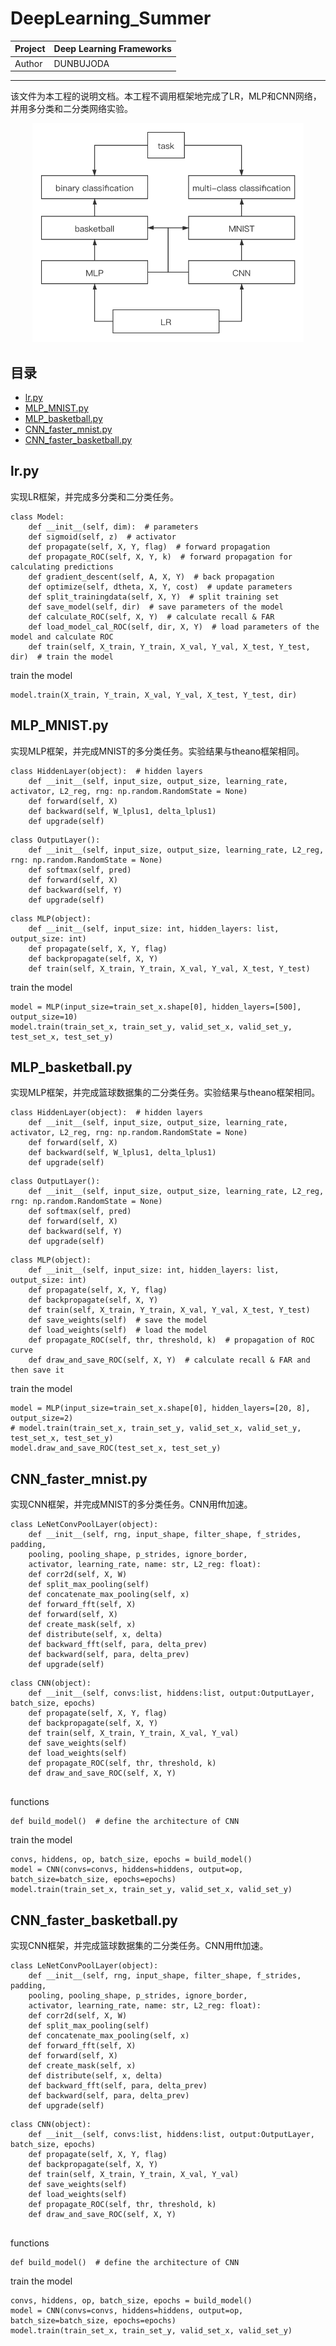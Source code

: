 DeepLearning_Summer
===========================

|Project|Deep Learning Frameworks|
|---|---
|Author|DUNBUJODA

****

该文件为本工程的说明文档。本工程不调用框架地完成了LR，MLP和CNN网络，并用多分类和二分类网络实验。
<div align=center><img height="350" src="figure1.png"/></div>

## 目录
* [lr.py](#lrpy)
* [MLP_MNIST.py](#MLPMNISTpy)
* [MLP_basketball.py](#MLP_basketball.py)
* [CNN_faster_mnist.py](#CNN_faster_mnist.py)
* [CNN_faster_basketball.py](#CNN_faster_basketball.py)

lr.py
-----
实现LR框架，并完成多分类和二分类任务。
```
class Model:
    def __init__(self, dim):  # parameters
    def sigmoid(self, z)  # activator
    def propagate(self, X, Y, flag)  # forward propagation
    def propagate_ROC(self, X, Y, k)  # forward propagation for calculating predictions
    def gradient_descent(self, A, X, Y)  # back propagation
    def optimize(self, dtheta, X, Y, cost)  # update parameters
    def split_trainingdata(self, X, Y)  # split training set
    def save_model(self, dir)  # save parameters of the model
    def calculate_ROC(self, X, Y)  # calculate recall & FAR
    def load_model_cal_ROC(self, dir, X, Y)  # load parameters of the model and calculate ROC
    def train(self, X_train, Y_train, X_val, Y_val, X_test, Y_test, dir)  # train the model
```
train the model
```
model.train(X_train, Y_train, X_val, Y_val, X_test, Y_test, dir)
```

MLP_MNIST.py
-----
实现MLP框架，并完成MNIST的多分类任务。实验结果与theano框架相同。
```
class HiddenLayer(object):  # hidden layers
    def __init__(self, input_size, output_size, learning_rate, activator, L2_reg, rng: np.random.RandomState = None)
    def forward(self, X)
    def backward(self, W_lplus1, delta_lplus1)
    def upgrade(self)
```
```
class OutputLayer():
    def __init__(self, input_size, output_size, learning_rate, L2_reg, rng: np.random.RandomState = None)
    def softmax(self, pred)
    def forward(self, X)
    def backward(self, Y)
    def upgrade(self)
```
```
class MLP(object):
    def __init__(self, input_size: int, hidden_layers: list, output_size: int)
    def propagate(self, X, Y, flag)
    def backpropagate(self, X, Y)
    def train(self, X_train, Y_train, X_val, Y_val, X_test, Y_test)
```

train the model
```
model = MLP(input_size=train_set_x.shape[0], hidden_layers=[500], output_size=10)
model.train(train_set_x, train_set_y, valid_set_x, valid_set_y, test_set_x, test_set_y)
```


MLP_basketball.py
-----
实现MLP框架，并完成篮球数据集的二分类任务。实验结果与theano框架相同。
```
class HiddenLayer(object):  # hidden layers
    def __init__(self, input_size, output_size, learning_rate, activator, L2_reg, rng: np.random.RandomState = None)
    def forward(self, X)
    def backward(self, W_lplus1, delta_lplus1)
    def upgrade(self)
```
```
class OutputLayer():
    def __init__(self, input_size, output_size, learning_rate, L2_reg, rng: np.random.RandomState = None)
    def softmax(self, pred)
    def forward(self, X)
    def backward(self, Y)
    def upgrade(self)
```
```
class MLP(object):
    def __init__(self, input_size: int, hidden_layers: list, output_size: int)
    def propagate(self, X, Y, flag)
    def backpropagate(self, X, Y)
    def train(self, X_train, Y_train, X_val, Y_val, X_test, Y_test)
    def save_weights(self)  # save the model
    def load_weights(self)  # load the model
    def propagate_ROC(self, thr, threshold, k)  # propagation of ROC curve
    def draw_and_save_ROC(self, X, Y)  # calculate recall & FAR and then save it
```

train the model
```
model = MLP(input_size=train_set_x.shape[0], hidden_layers=[20, 8], output_size=2)
# model.train(train_set_x, train_set_y, valid_set_x, valid_set_y, test_set_x, test_set_y)
model.draw_and_save_ROC(test_set_x, test_set_y)
```


CNN_faster_mnist.py
-----
实现CNN框架，并完成MNIST的多分类任务。CNN用fft加速。
```
class LeNetConvPoolLayer(object):
    def __init__(self, rng, input_shape, filter_shape, f_strides, padding,
    pooling, pooling_shape, p_strides, ignore_border,
    activator, learning_rate, name: str, L2_reg: float):
    def corr2d(self, X, W)
    def split_max_pooling(self)
    def concatenate_max_pooling(self, x)
    def forward_fft(self, X)
    def forward(self, X)
    def create_mask(self, x)
    def distribute(self, x, delta)
    def backward_fft(self, para, delta_prev)
    def backward(self, para, delta_prev)
    def upgrade(self)
```
```
class CNN(object):
    def __init__(self, convs:list, hiddens:list, output:OutputLayer, batch_size, epochs)
    def propagate(self, X, Y, flag)
    def backpropagate(self, X, Y)
    def train(self, X_train, Y_train, X_val, Y_val)
    def save_weights(self)
    def load_weights(self)
    def propagate_ROC(self, thr, threshold, k)
    def draw_and_save_ROC(self, X, Y)
    
```
functions
```
def build_model()  # define the architecture of CNN
```
train the model
```
convs, hiddens, op, batch_size, epochs = build_model()
model = CNN(convs=convs, hiddens=hiddens, output=op, batch_size=batch_size, epochs=epochs)
model.train(train_set_x, train_set_y, valid_set_x, valid_set_y)
```

CNN_faster_basketball.py
-----
实现CNN框架，并完成篮球数据集的二分类任务。CNN用fft加速。
```
class LeNetConvPoolLayer(object):
    def __init__(self, rng, input_shape, filter_shape, f_strides, padding,
    pooling, pooling_shape, p_strides, ignore_border,
    activator, learning_rate, name: str, L2_reg: float):
    def corr2d(self, X, W)
    def split_max_pooling(self)
    def concatenate_max_pooling(self, x)
    def forward_fft(self, X)
    def forward(self, X)
    def create_mask(self, x)
    def distribute(self, x, delta)
    def backward_fft(self, para, delta_prev)
    def backward(self, para, delta_prev)
    def upgrade(self)
```
```
class CNN(object):
    def __init__(self, convs:list, hiddens:list, output:OutputLayer, batch_size, epochs)
    def propagate(self, X, Y, flag)
    def backpropagate(self, X, Y)
    def train(self, X_train, Y_train, X_val, Y_val)
    def save_weights(self)
    def load_weights(self)
    def propagate_ROC(self, thr, threshold, k)
    def draw_and_save_ROC(self, X, Y)
    
```
functions
```
def build_model()  # define the architecture of CNN
```
train the model
```
convs, hiddens, op, batch_size, epochs = build_model()
model = CNN(convs=convs, hiddens=hiddens, output=op, batch_size=batch_size, epochs=epochs)
model.train(train_set_x, train_set_y, valid_set_x, valid_set_y)
```
